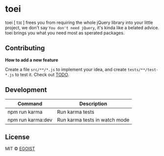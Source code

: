 # toei

toei [ tɔɪ ] frees you from requiring the whole jQuery library into your little project, we don't say `You don't need jQuery`, it's kinda like a belated advice. toei brings you what you need most as sperated packages.

## Contributing

**How to add a new feature**

Create a file `src/**/*.js` to implement your idea, and create `tests/**/test-*.js` to test it. Check out [TODO](/TODO.md).

## Development

|Command|Description|
|---|---|
|npm run karma|Run karma tests|
|npm run karma:dev|Run karma tests in watch mode|

## License

MIT &copy; [EGOIST](https://github.com/egoist)
